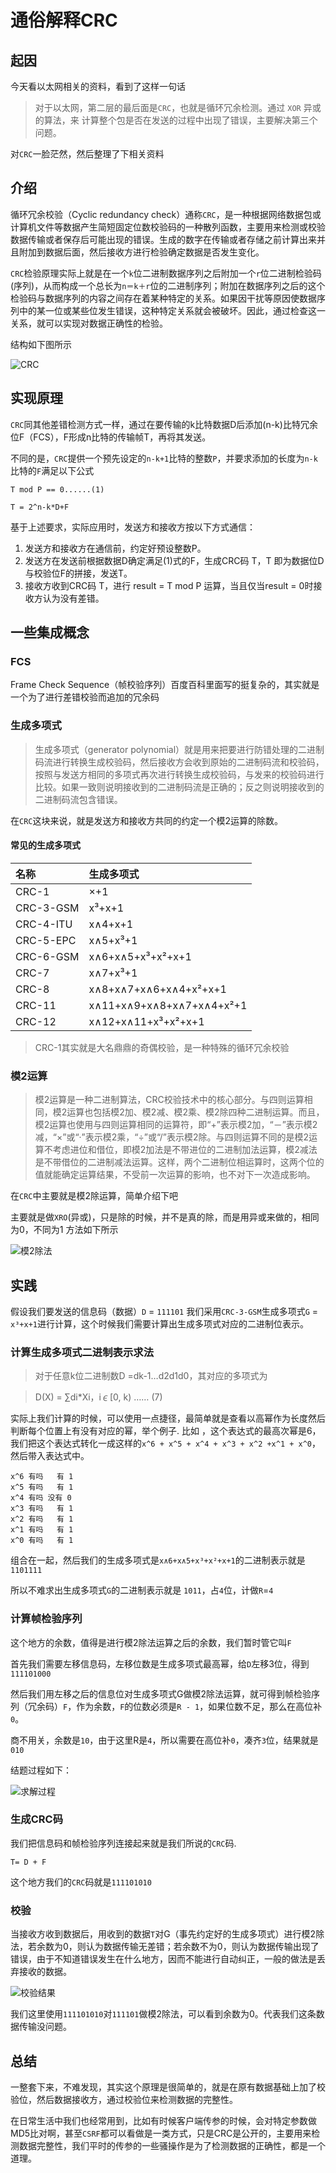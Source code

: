 # 通俗解释CRC

## 起因
今天看以太网相关的资料，看到了这样一句话

>对于以太网，第二层的最后面是`CRC`，也就是循环冗余检测。通过 `XOR` 异或的算法，来 计算整个包是否在发送的过程中出现了错误，主要解决第三个问题。

对`CRC`一脸茫然，然后整理了下相关资料

## 介绍
循环冗余校验（Cyclic redundancy check）通称`CRC`，是一种根据网络数据包或计算机文件等数据产生简短固定位数校验码的一种散列函数，主要用来检测或校验数据传输或者保存后可能出现的错误。生成的数字在传输或者存储之前计算出来并且附加到数据后面，然后接收方进行检验确定数据是否发生变化。

`CRC`检验原理实际上就是在一个`k`位二进制数据序列之后附加一个`r`位二进制检验码(序列)，从而构成一个总长为`n＝k＋r`位的二进制序列；附加在数据序列之后的这个检验码与数据序列的内容之间存在着某种特定的关系。如果因干扰等原因使数据序列中的某一位或某些位发生错误，这种特定关系就会被破坏。因此，通过检查这一关系，就可以实现对数据正确性的检验。

结构如下图所示

![CRC](https://gss1.bdstatic.com/9vo3dSag_xI4khGkpoWK1HF6hhy/baike/s%3D250/sign=69198db8bda1cd1101b675258913c8b0/a50f4bfbfbedab64928a2448f036afc378311eb9.jpg)

## 实现原理

`CRC`同其他差错检测方式一样，通过在要传输的k比特数据D后添加(n-k)比特冗余位F（FCS），F形成n比特的传输帧T，再将其发送。

不同的是，`CRC`提供一个预先设定的`n-k+1`比特的整数`P`，并要求添加的长度为`n-k`比特的`F`满足以下公式

```
T mod P == 0......(1)

T = 2^n-k*D+F
```

基于上述要求，实际应用时，发送方和接收方按以下方式通信：

1. 发送方和接收方在通信前，约定好预设整数P。
2. 发送方在发送前根据数据D确定满足(1)式的F，生成CRC码 T，T 即为数据位D与校验位F的拼接，发送T。
3. 接收方收到CRC码 T，进行 result = T mod P 运算，当且仅当result = 0时接收方认为没有差错。

## 一些集成概念

### FCS
Frame Check Sequence（帧校验序列）百度百科里面写的挺复杂的，其实就是一个为了进行差错校验而追加的冗余码

### 生成多项式

>生成多项式（generator polynomial）就是用来把要进行防错处理的二进制码流进行转换生成校验码，然后接收方会收到原始的二进制码流和校验码，按照与发送方相同的多项式再次进行转换生成校验码，与发来的校验码进行比较。如果一致则说明接收到的二进制码流是正确的；反之则说明接收到的二进制码流包含错误。

在`CRC`这块来说，就是发送方和接收方共同的约定一个模2运算的除数。

#### 常见的生成多项式
|名称|生成多项式|
|:--|:--|
|CRC-1|×+1|
|CRC-3-GSM|x³+x+1|
|CRC-4-ITU|x∧4+x+1|
|CRC-5-EPC|x∧5+x³+1|
|CRC-6-GSM|x∧6+x∧5+x³+x²+x+1|
|CRC-7|x∧7+x³+1|
|CRC-8|x∧8+x∧7+x∧6+x∧4+x²+x+1|
|CRC-11|x∧11+x∧9+x∧8+x∧7+x∧4+x²+1|
|CRC-12|x∧12+x∧11+x³+x²+x+1|

>CRC-1其实就是大名鼎鼎的奇偶校验，是一种特殊的循环冗余校验

### 模2运算

> 模2运算是一种二进制算法，CRC校验技术中的核心部分。与四则运算相同，模2运算也包括模2加、模2减、模2乘、模2除四种二进制运算。而且，模2运算也使用与四则运算相同的运算符，即“+”表示模2加，“－”表示模2减，“×”或“·”表示模2乘，“÷”或“/”表示模2除。与四则运算不同的是模2运算不考虑进位和借位，即模2加法是不带进位的二进制加法运算，模2减法是不带借位的二进制减法运算。这样，两个二进制位相运算时，这两个位的值就能确定运算结果，不受前一次运算的影响，也不对下一次造成影响。

在`CRC`中主要就是模2除运算，简单介绍下吧

主要就是做`XRO`(异或)，只是除的时候，并不是真的除，而是用异或来做的，相同为0，不同为1 方法如下所示

![模2除法](https://gss0.bdstatic.com/94o3dSag_xI4khGkpoWK1HF6hhy/baike/c0%3Dbaike116%2C5%2C5%2C116%2C38/sign=e86d3c898b18367ab984778f4f1ae0b1/f3d3572c11dfa9ecd22fa7b76fd0f703918fc109.jpg)


## 实践

假设我们要发送的信息码（数据）`D` = `111101` 我们采用`CRC-3-GSM`生成多项式`G` = `x³+x+1`进行计算，这个时候我们需要计算出生成多项式对应的二进制位表示。

### 计算生成多项式二进制表示求法

>对于任意k位二进制数D =dk-1…d2d1d0，其对应的多项式为

>D(X) = ∑di*Xi，i∊[0, k) …… (7)

实际上我们计算的时候，可以使用一点捷径，最简单就是查看以高幂作为长度然后判断每个位置上有没有对应的幂，举个例子.
比如 ，这个表达式的最高次幂是6，我们把这个表达式转化一成这样的`x^6 + x^5 + x^4 + x^3 + x^2 +x^1 + x^0`，然后带入表达式中。

```
x^6 有吗   有 1
x^5 有吗   有 1
x^4 有吗 没有 0
x^3 有吗   有 1
x^2 有吗   有 1
x^1 有吗   有 1
x^0 有吗   有 1
```

组合在一起，然后我们的生成多项式是`x∧6+x∧5+x³+x²+x+1`的二进制表示就是`1101111`

所以不难求出生成多项式`G`的二进制表示就是 `1011`，占`4`位，计做`R`=`4`

### 计算帧检验序列
这个地方的余数，值得是进行模2除法运算之后的余数，我们暂时管它叫`F`

首先我们需要左移信息码，左移位数是生成多项式最高幂，给`D`左移3位，得到`111101000`

然后我们用左移之后的信息位对生成多项式G做模2除法运算，就可得到帧检验序列（冗余码）`F`，作为余数，`F`的位数必须是`R - 1`，如果位数不足，那么在高位补`0`。

商不用关，余数是`10`，由于这里R是`4`，所以需要在高位补`0`，凑齐`3`位，结果就是`010`

结题过程如下：

![求解过程](https://dev.tencent.com/u/lightWay/p/notebook/git/raw/master/imageHost/2019/08/1.jpg)

### 生成CRC码
我们把信息码和帧检验序列连接起来就是我们所说的`CRC`码.

```
T= D + F
```

这个地方我们的`CRC`码就是`111101010`

### 校验
当接收方收到数据后，用收到的数据`T`对G（事先约定好的生成多项式）进行模2除法，若余数为0，则认为数据传输无差错；若余数不为0，则认为数据传输出现了错误，由于不知道错误发生在什么地方，因而不能进行自动纠正，一般的做法是丢弃接收的数据。

![校验结果](https://dev.tencent.com/u/lightWay/p/notebook/git/raw/master/imageHost/2019/08/2.jpg)

我们这里使用`111101010`对`111101`做模2除法，可以看到余数为0。代表我们这条数据传输没问题。

## 总结
一整套下来，不难发现，其实这个原理是很简单的，就是在原有数据基础上加了校验位，然后数据接收方，通过校验位来检测数据的完整性。

在日常生活中我们也经常用到，比如有时候客户端传参的时候，会对特定参数做MD5比对啊，甚至`CSRF`都可以看做是一类方式，只是CRC是公开的，主要用来检测数据完整性，我们平时的传参的一些骚操作是为了检测数据的正确性，都是一个道理。
